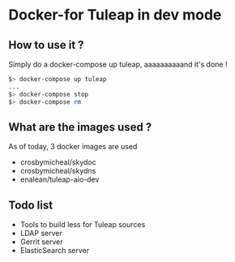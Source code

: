 # Docker-for Tuleap in dev mode

## How to use it ?

Simply do a docker-compose up tuleap, aaaaaaaaaand it's done !

```bash
$> docker-compose up tuleap
...
$> docker-compose stop
$> docker-compose rm
```

## What are the images used ?

As of today, 3 docker images are used

 * crosbymicheal/skydoc
 * crosbymicheal/skydns
 * enalean/tuleap-aio-dev

## Todo list

 * Tools to build less for Tuleap sources
 * LDAP server
 * Gerrit server
 * ElasticSearch server
